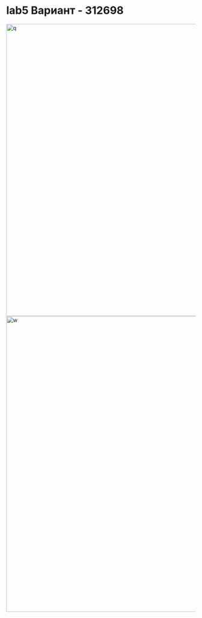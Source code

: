 # lab5  Вариант - 312698
<img width="776" alt="q" src="https://user-images.githubusercontent.com/81740016/117272513-ef04da00-ae63-11eb-84b1-0ce928991474.png">
<img width="786" alt="w" src="https://user-images.githubusercontent.com/81740016/117272524-f2986100-ae63-11eb-8e00-c8fb31990d71.png">

